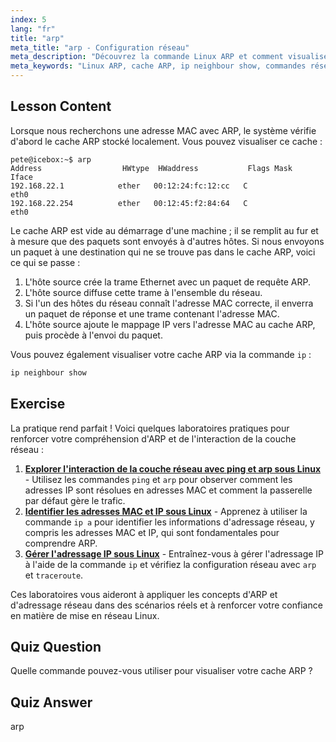 ```yaml
---
index: 5
lang: "fr"
title: "arp"
meta_title: "arp - Configuration réseau"
meta_description: "Découvrez la commande Linux ARP et comment visualiser votre cache ARP. Comprenez le rôle d'ARP dans la communication réseau. Un guide pour débutants sur ARP."
meta_keywords: "Linux ARP, cache ARP, ip neighbour show, commandes réseau, mise en réseau Linux, Linux pour débutants, tutoriel Linux"
---
```


## Lesson Content

Lorsque nous recherchons une adresse MAC avec ARP, le système vérifie d'abord le cache ARP stocké localement. Vous pouvez visualiser ce cache :

```
pete@icebox:~$ arp
Address                  HWtype  HWaddress           Flags Mask            Iface
192.168.22.1            ether   00:12:24:fc:12:cc   C                     eth0
192.168.22.254          ether   00:12:45:f2:84:64   C                     eth0
```

Le cache ARP est vide au démarrage d'une machine ; il se remplit au fur et à mesure que des paquets sont envoyés à d'autres hôtes. Si nous envoyons un paquet à une destination qui ne se trouve pas dans le cache ARP, voici ce qui se passe :

1. L'hôte source crée la trame Ethernet avec un paquet de requête ARP.
2. L'hôte source diffuse cette trame à l'ensemble du réseau.
3. Si l'un des hôtes du réseau connaît l'adresse MAC correcte, il enverra un paquet de réponse et une trame contenant l'adresse MAC.
4. L'hôte source ajoute le mappage IP vers l'adresse MAC au cache ARP, puis procède à l'envoi du paquet.

Vous pouvez également visualiser votre cache ARP via la commande `ip` :

```bash
ip neighbour show
```

## Exercise

La pratique rend parfait ! Voici quelques laboratoires pratiques pour renforcer votre compréhension d'ARP et de l'interaction de la couche réseau :

1. **[Explorer l'interaction de la couche réseau avec ping et arp sous Linux](https://labex.io/fr/labs/comptia-explore-network-layer-interaction-with-ping-and-arp-in-linux-592746)** - Utilisez les commandes `ping` et `arp` pour observer comment les adresses IP sont résolues en adresses MAC et comment la passerelle par défaut gère le trafic.
2. **[Identifier les adresses MAC et IP sous Linux](https://labex.io/fr/labs/comptia-identify-mac-and-ip-addresses-in-linux-592731)** - Apprenez à utiliser la commande `ip a` pour identifier les informations d'adressage réseau, y compris les adresses MAC et IP, qui sont fondamentales pour comprendre ARP.
3. **[Gérer l'adressage IP sous Linux](https://labex.io/fr/labs/comptia-manage-ip-addressing-in-linux-592736)** - Entraînez-vous à gérer l'adressage IP à l'aide de la commande `ip` et vérifiez la configuration réseau avec `arp` et `traceroute`.

Ces laboratoires vous aideront à appliquer les concepts d'ARP et d'adressage réseau dans des scénarios réels et à renforcer votre confiance en matière de mise en réseau Linux.

## Quiz Question

Quelle commande pouvez-vous utiliser pour visualiser votre cache ARP ?

## Quiz Answer

arp
